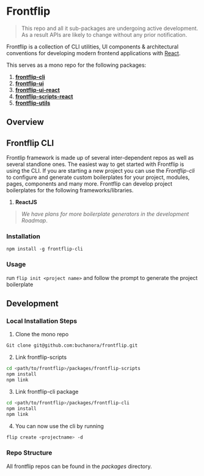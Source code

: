 # Frontflip
> This repo and all it sub-packages are undergoing active development. As a result APIs are likely to change without any prior notification.

Frontflip is a collection of CLI utilities, UI components & architectural conventions for developing modern frontend applications with [React](https://facebook.github.io/react).

This serves as a mono repo for the following packages:
1. [**frontflip-cli**](https://github.com/buchanora/frontflip/tree/master/packages/frontflip-cli)
2. [**frontflip-ui**](https://github.com/buchanora/frontflip/tree/master/packages/frontflip-ui)
3. [**frontflip-ui-react**](https://github.com/buchanora/frontflip/tree/master/packages/frontflip-ui-react)
4. [**frontflip-scripts-react**](https://github.com/buchanora/frontflip/tree/master/packages/frontflip-scripts-react)
5. [**frontflip-utils**](https://github.com/buchanora/frontflip/tree/master/packages/frontflip-utils)
## Overview
## Frontflip CLI
Frontlip framework is made up of several inter-dependent repos as well as several standlone ones. The easiest way to get started with Frontflip is using the CLI. If you are starting a new project you can use the *Frontflip-cli* to configure and generate custom boilerplates for your project, modules, pages, components and many more. 
Frontflip can develop project boilerplates for the following frameworks/libraries.
1. **ReactJS** 
> *We have plans for more boilerplate generators in the development Roadmap*.
### Installation
`npm install -g frontflip-cli`
### Usage
run `flip init <project name>` and follow the prompt to generate the project boilerplate

## Development
### Local Installation Steps
1. Clone the mono repo
```bash
Git clone git@github.com:buchanora/frontflip.git
```
2. Link frontflip-scripts
```bash
cd <path/to/frontflip>/packages/frontflip-scripts
npm install
npm link
```
3. Link frontflip-cli package
```bash
cd <path/to/frontflip>/packages/frontflip-cli
npm install
npm link
```
4. You can now use the cli by running 
```bash 
flip create <projectname> -d
```
### Repo Structure
All frontflip repos can be found in the *packages* directory.

